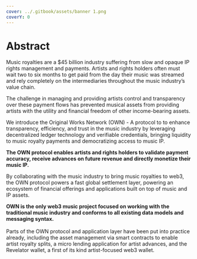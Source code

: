 ```yaml
---
cover: ../.gitbook/assets/banner 1.png
coverY: 0
---
```


# Abstract

Music royalties are a $45 billion industry suffering from slow and opaque IP rights management and payments. Artists and rights holders often must wait two to six months to get paid from the day their music was streamed and rely completely on the intermediaries throughout the music industry’s value chain.&#x20;

The challenge in managing and providing artists control and transparency over these payment flows has prevented musical assets from providing artists with the utility and financial freedom of other income-bearing assets.&#x20;

We introduce the Original Works Network (OWN) - A protocol to to enhance transparency, efficiency, and trust in the music industry by leveraging decentralized ledger technology and verifiable credentials, bringing liquidity to music royalty payments and democratizing access to music IP.

**The OWN protocol enables artists and rights holders to validate payment accuracy, receive advances on future revenue and directly monetize their music IP.**&#x20;

By collaborating with the music industry to bring music royalties to web3, the OWN protocol powers a fast global settlement layer, powering an ecosystem of financial offerings and applications built on top of music and IP assets.&#x20;

**OWN is the only web3 music project focused on working with the traditional music industry and conforms to all existing data models and messaging syntax.** \
\
Parts of the OWN protocol and application layer have been put into practice already, including the asset management via smart contracts to enable artist royalty splits, a micro lending application for artist advances, and the Revelator wallet, a first of its kind artist-focused web3 wallet.
